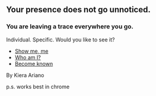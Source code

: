 ## Your presence does not go unnoticed.


### You are leaving a trace everywhere you go.
Individual.
Specific.
Would you like to see it?
- [Show me, me](/realslimeggy/index.html)
- [Who am I?](/crazyspin/index.html)
- [Become known](/wibbly2/index.html)


By Kiera Ariano

p.s. works best in chrome

